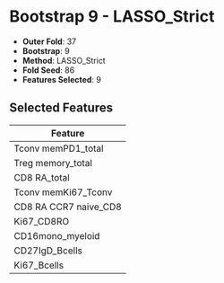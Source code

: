 # Bootstrap 9 - LASSO_Strict

- **Outer Fold**: 37
- **Bootstrap**: 9
- **Method**: LASSO_Strict
- **Fold Seed**: 86
- **Features Selected**: 9

## Selected Features

| Feature |
|---------|
| Tconv memPD1_total |
| Treg memory_total |
| CD8 RA_total |
| Tconv memKi67_Tconv |
| CD8 RA CCR7 naive_CD8 |
| Ki67_CD8RO |
| CD16mono_myeloid |
| CD27IgD_Bcells |
| Ki67_Bcells |
